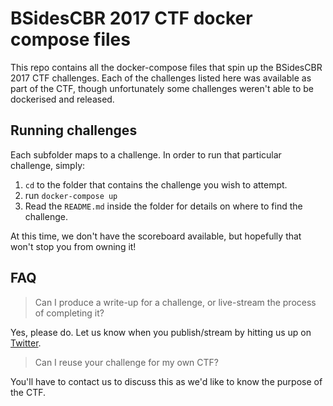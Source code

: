 # BSidesCBR 2017 CTF docker compose files

This repo contains all the docker-compose files that spin up the BSidesCBR 2017 CTF challenges. Each of the challenges listed here was available as part of the CTF, though unfortunately some challenges weren't able to be dockerised and released.

## Running challenges

Each subfolder maps to a challenge. In order to run that particular challenge, simply:

1. `cd` to the folder that contains the challenge you wish to attempt.
1. run `docker-compose up`
1. Read the `README.md` inside the folder for details on where to find the challenge.

At this time, we don't have the scoreboard available, but hopefully that won't stop you from owning it!

## FAQ

> Can I produce a write-up for a challenge, or live-stream the process of completing it?

Yes, please do. Let us know when you publish/stream by hitting us up on [Twitter](https://twitter.com/bsidescbr).

> Can I reuse your challenge for my own CTF?

You'll have to contact us to discuss this as we'd like to know the purpose of the CTF.
